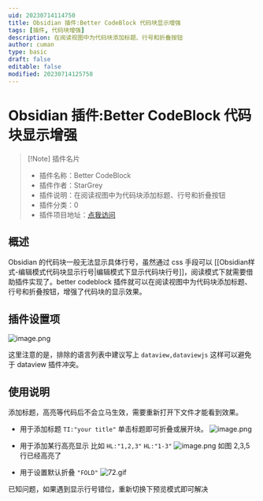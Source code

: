 ```yaml
---
uid: 20230714114750
title: Obsidian 插件:Better CodeBlock 代码块显示增强
tags: [插件, 代码块增强]
description: 在阅读视图中为代码块添加标题、行号和折叠按钮
author: cuman
type: basic
draft: false
editable: false
modified: 20230714125758
---
```


# Obsidian 插件:Better CodeBlock 代码块显示增强

> [!Note] 插件名片
> - 插件名称：Better CodeBlock
> - 插件作者：StarGrey
> - 插件说明：在阅读视图中为代码块添加标题、行号和折叠按钮
> - 插件分类：0
> - 插件项目地址：[点我访问](https://github.com/stargrey/obsidian-better-codeblock)

## 概述

Obsidian 的代码块一般无法显示具体行号，虽然通过 css 手段可以 [[Obsidian样式-编辑模式代码块显示行号|编辑模式下显示代码块行号]]，阅读模式下就需要借助插件实现了。better codeblock 插件就可以在阅读视图中为代码块添加标题、行号和折叠按钮，增强了代码块的显示效果。

## 插件设置项

![image.png](https://cdn.pkmer.cn/images/202307141200363.png!pkmer)

这里注意的是，排除的语言列表中建议写上 `dataview,dataviewjs` 这样可以避免于 dataview 插件冲突。

## 使用说明

添加标题，高亮等代码后不会立马生效，需要重新打开下文件才能看到效果。

- 用于添加标题 `TI:"your title"` 单击标题即可折叠或展开块。
![image.png](https://cdn.pkmer.cn/images/202307141204009.png!pkmer)

- 用于添加某行高亮显示 比如 `HL:"1,2,3"` `HL:"1-3"`
  ![image.png](https://cdn.pkmer.cn/images/202307141206698.png!pkmer)
如图 2,3,5 行已经高亮了
- 用于设置默认折叠 `"FOLD"`
![72.gif](https://cdn.pkmer.cn/images/202307141244548.gif!pkmer)

已知问题，如果遇到显示行号错位，重新切换下预览模式即可解决